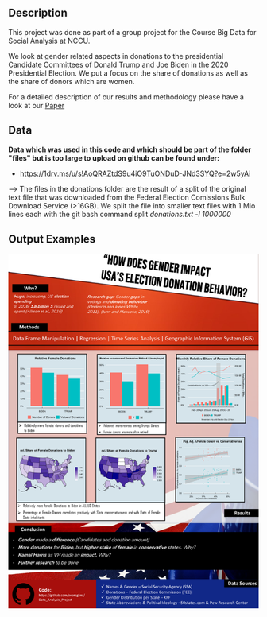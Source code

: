 ## Description 

This project was done as part of a group project for the Course Big Data for Social Analysis at NCCU. 

We look at gender related aspects in donations to the presidential Candidate Committees of Donald Trump and Joe Biden in the 2020 Presidential Election. 
We put a focus on the share of donations as well as the share of donors which are women. 

For a detailed description of our results and methodology please have a look at our [Paper](https://github.com/svensglinz/Data_Analysis_Project/blob/main/Data%20Analysis%20Project%20Paper.pdf)

## Data 

**Data which was used in this code and which should be part of the folder "files" but is too large to upload on github can be found under:** 
- https://1drv.ms/u/s!AoQRAZtdS9u4iO9TuONDuD-JNd3SYQ?e=2w5yAi

--> The files in the donations folder are the result of a split of the original text file that was downloaded from the Federal Election Comissions Bulk Download Service (>16GB). We split the file into smaller text files with 1 Mio lines each with the git bash command split *donations.txt -l 1000000*

## Output Examples

<img src = "Gender_Donations_Poster.png" />

